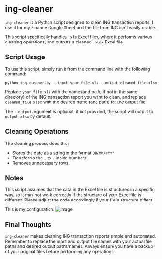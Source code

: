 # ing-cleaner

`ing-cleaner` is a Python script designed to clean ING transaction reports. I use it for my Finance Google Sheet 
and the file from ING isn't easily usable. 

This script specifically handles `.xls` Excel files, where it performs various cleaning operations, and outputs a cleaned `.xlsx` Excel file.

## Script Usage

To use this script, simply run it from the command line with the following command:

```
python ing-cleaner.py --input your_file.xls --output cleaned_file.xlsx
```

Replace `your_file.xls` with the name (and path, if not in the same directory) of the ING transaction report you want to clean, and replace `cleaned_file.xlsx` with the desired name (and path) for the output file.

The `--output` argument is optional; if not provided, the script will output to `output.xlsx` by default.

## Cleaning Operations

The cleaning process does this:
- Stores the date as a string in the format `DD/MM/YYYY`
- Transforms the `,` to `.` inside numbers.
- Removes unnecessary rows.

## Notes

This script assumes that the data in the Excel file is structured in a specific way, so it may not work correctly if the structure of your Excel file is different. Please adjust the code accordingly if your file's structure differs.

This is my configuration:
![image](https://github.com/extremq/ing-cleaner/assets/45830561/7080f98e-f85e-4e0d-a412-26382cace7b0)


## Final Thoughts

`ing-cleaner` makes cleaning ING transaction reports simple and automated. Remember to replace the input and output file names with your actual file paths and desired output paths/names. Always ensure you have a backup of your original files before performing any operations.
